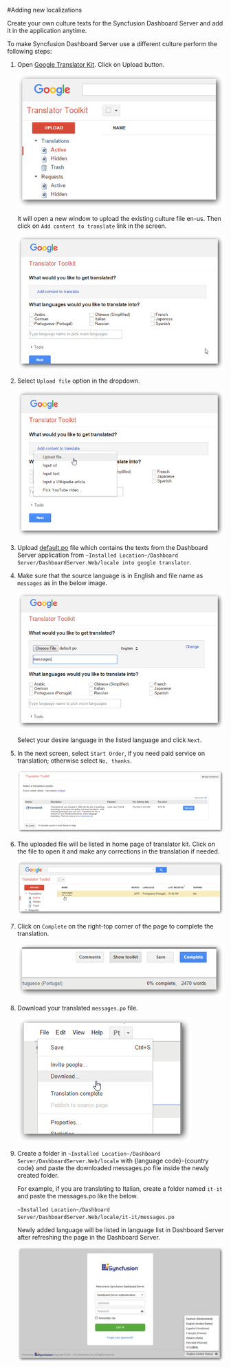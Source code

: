 #Adding new localizations

Create your own culture texts for the Syncfusion Dashboard Server and add it in the application anytime.

To make Syncfusion Dashboard Server use a different culture perform the following steps:

1. Open [Google Translator Kit](https://translate.google.com/toolkit). Click on Upload button.

    ![Open Google Translator Kit](images/add-localization-1.png)

    It will open a new window to upload the existing culture file en-us. Then click on `Add content to translate` link in the screen.
    
    ![Add content to translate](images/add-localization-2.png)
 
2. Select `Upload file` option in the dropdown.

    ![Upload](images/add-localization-3.png)
 
3. Upload [default.po](locale/default.po) file which contains the texts from the Dashboard Server application from `~Installed Location~/Dashboard Server/DashboardServer.Web/locale into google translator`.

4. Make sure that the source language is in English and file name as `messages` as in the below image.

    ![Source Language](images/add-localization-4.png)
    
    Select your desire language in the listed language and click `Next`.
    
5. In the next screen, select `Start Order`, if you need paid service on translation; otherwise select `No, thanks`.

    ![Start Order or No thanks](images/add-localization-5.png)
 
6. The uploaded file will be listed in home page of translator kit. Click on the file to open it and make any corrections in the translation if needed.

    ![Translator Home page](images/add-localization-6.png)
 
7. Click on `Complete` on the right-top corner of the page to complete the translation.

    ![Complete](images/add-localization-7.png)
 
8. Download your translated `messages.po` file.

    ![Download Messages.po](images/add-localization-8.png)
 
9. Create a folder in `~Installed Location~/Dashboard Server/DashboardServer.Web/locale` with {language code}-{country code} and paste the downloaded messages.po file inside the newly created folder.

    For example, if you are translating to Italian, create a folder named `it-it` and paste the messages.po like the below.
    
    `~Installed Location~/Dashboard Server/DashboardServer.Web/locale/it-it/messages.po`
    
    Newly added language will be listed in language list in Dashboard Server after refreshing the page in the Dashboard Server.
    
    ![New Languages](images/add-localization-9.png)